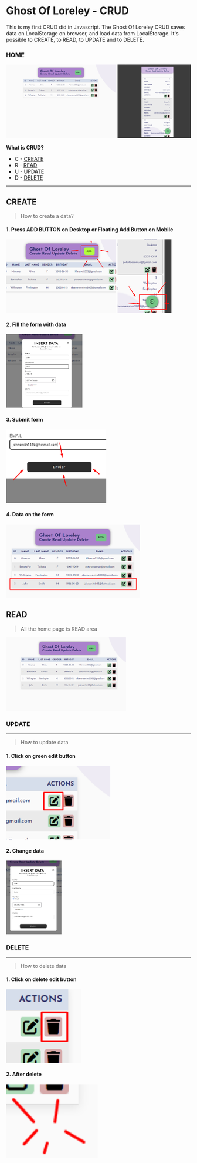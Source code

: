# Ghost Of Loreley - CRUD
This is my first CRUD did in Javascript. 
The Ghost Of Loreley CRUD saves data on LocalStorage on browser, and load data from LocalStorage. It's possible to CREATE, to READ, to UPDATE and to DELETE.


### HOME
<img src="./readme-images/ghost-of-loreley-crud-home.png" alt="Descrição da Imagem" height="200" width="300"/> <img src="./readme-images/ghost-of-loreley-crud-mobile.png" alt="Descrição da Imagem" height="200" width="200"/> 

**What is CRUD?**

- C - [CREATE](#create)
- R - [READ](#read)
- U - [UPDATE](#update)
- D - [DELETE](#delete)

----
## CREATE

> How to create a data?

#### 1. Press ADD BUTTON on Desktop or Floating Add Button on Mobile
<img src="./readme-images/create-1.png" alt="Descrição da Imagem" height="200" width="300"/> <img src="./readme-images/create-2.png" alt="Descrição da Imagem" height="200"/> 

#### 2. Fill the form with data
<img  src="./readme-images/create-3.png" alt="Descrição da Imagem" height="200"/> 

#### 3. Submit form
<img  src="./readme-images/create-4.png" alt="Descrição da Imagem" height="200"/>

#### 4. Data on the form
<img  src="./readme-images/create-5.png" alt="Descrição da Imagem" height="200"/>

## READ
> All the home page is READ area 
> 
<img  src="./readme-images/read.png" alt="Descrição da Imagem" height="200"/>

### UPDATE
---
> How to update data

#### 1. Click on green edit button

<img  src="./readme-images/update-1.png" alt="Descrição da Imagem" height="200"/>

#### 2. Change data

<img  src="./readme-images/update-2.png" alt="Descrição da Imagem" height="200"/>

### DELETE
---

> How to delete data

#### 1. Click on delete edit button

<img  src="./readme-images/delete-1.png" alt="Descrição da Imagem" height="200"/>

#### 2. After delete

<img  src="./readme-images/delete-2.png" alt="Descrição da Imagem" height="200"/>
